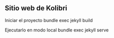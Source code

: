 ## Sitio web de Kolibri



Iniciar el proyecto
bundle exec jekyll build

Ejecutarlo en modo local
bundle exec jekyll serve
